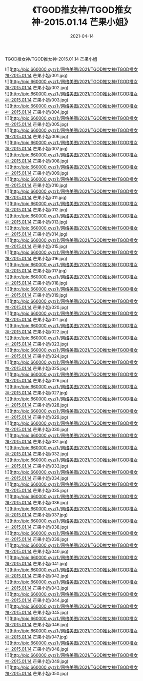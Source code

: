 ﻿---
layout: post
title:  《TGOD推女神/TGOD推女神-2015.01.14 芒果小姐》
date:   2021-04-14
img: http://pic.660000.xyz/1:/网络美图/2021/TGOD推女神/TGOD推女神-2015.01.14 芒果小姐/000.jpg
categories: [美女, 清纯, 唯美]
---

TGOD推女神/TGOD推女神-2015.01.14 芒果小姐

 ![](http://pic.660000.xyz/1:/网络美图/2021/TGOD推女神/TGOD推女神-2015.01.14 芒果小姐/001.jpg) <br>![](http://pic.660000.xyz/1:/网络美图/2021/TGOD推女神/TGOD推女神-2015.01.14 芒果小姐/002.jpg) <br>![](http://pic.660000.xyz/1:/网络美图/2021/TGOD推女神/TGOD推女神-2015.01.14 芒果小姐/003.jpg) <br>![](http://pic.660000.xyz/1:/网络美图/2021/TGOD推女神/TGOD推女神-2015.01.14 芒果小姐/004.jpg) <br>![](http://pic.660000.xyz/1:/网络美图/2021/TGOD推女神/TGOD推女神-2015.01.14 芒果小姐/005.jpg) <br>![](http://pic.660000.xyz/1:/网络美图/2021/TGOD推女神/TGOD推女神-2015.01.14 芒果小姐/006.jpg) <br>![](http://pic.660000.xyz/1:/网络美图/2021/TGOD推女神/TGOD推女神-2015.01.14 芒果小姐/007.jpg) <br>![](http://pic.660000.xyz/1:/网络美图/2021/TGOD推女神/TGOD推女神-2015.01.14 芒果小姐/008.jpg) <br>![](http://pic.660000.xyz/1:/网络美图/2021/TGOD推女神/TGOD推女神-2015.01.14 芒果小姐/009.jpg) <br>![](http://pic.660000.xyz/1:/网络美图/2021/TGOD推女神/TGOD推女神-2015.01.14 芒果小姐/010.jpg) <br>![](http://pic.660000.xyz/1:/网络美图/2021/TGOD推女神/TGOD推女神-2015.01.14 芒果小姐/011.jpg) <br>![](http://pic.660000.xyz/1:/网络美图/2021/TGOD推女神/TGOD推女神-2015.01.14 芒果小姐/012.jpg) <br>![](http://pic.660000.xyz/1:/网络美图/2021/TGOD推女神/TGOD推女神-2015.01.14 芒果小姐/013.jpg) <br>![](http://pic.660000.xyz/1:/网络美图/2021/TGOD推女神/TGOD推女神-2015.01.14 芒果小姐/014.jpg) <br>![](http://pic.660000.xyz/1:/网络美图/2021/TGOD推女神/TGOD推女神-2015.01.14 芒果小姐/015.jpg) <br>![](http://pic.660000.xyz/1:/网络美图/2021/TGOD推女神/TGOD推女神-2015.01.14 芒果小姐/016.jpg) <br>![](http://pic.660000.xyz/1:/网络美图/2021/TGOD推女神/TGOD推女神-2015.01.14 芒果小姐/017.jpg) <br>![](http://pic.660000.xyz/1:/网络美图/2021/TGOD推女神/TGOD推女神-2015.01.14 芒果小姐/018.jpg) <br>![](http://pic.660000.xyz/1:/网络美图/2021/TGOD推女神/TGOD推女神-2015.01.14 芒果小姐/019.jpg) <br>![](http://pic.660000.xyz/1:/网络美图/2021/TGOD推女神/TGOD推女神-2015.01.14 芒果小姐/020.jpg) <br>![](http://pic.660000.xyz/1:/网络美图/2021/TGOD推女神/TGOD推女神-2015.01.14 芒果小姐/021.jpg) <br>![](http://pic.660000.xyz/1:/网络美图/2021/TGOD推女神/TGOD推女神-2015.01.14 芒果小姐/022.jpg) <br>![](http://pic.660000.xyz/1:/网络美图/2021/TGOD推女神/TGOD推女神-2015.01.14 芒果小姐/023.jpg) <br>![](http://pic.660000.xyz/1:/网络美图/2021/TGOD推女神/TGOD推女神-2015.01.14 芒果小姐/024.jpg) <br>![](http://pic.660000.xyz/1:/网络美图/2021/TGOD推女神/TGOD推女神-2015.01.14 芒果小姐/025.jpg) <br>![](http://pic.660000.xyz/1:/网络美图/2021/TGOD推女神/TGOD推女神-2015.01.14 芒果小姐/026.jpg) <br>![](http://pic.660000.xyz/1:/网络美图/2021/TGOD推女神/TGOD推女神-2015.01.14 芒果小姐/027.jpg) <br>![](http://pic.660000.xyz/1:/网络美图/2021/TGOD推女神/TGOD推女神-2015.01.14 芒果小姐/028.jpg) <br>![](http://pic.660000.xyz/1:/网络美图/2021/TGOD推女神/TGOD推女神-2015.01.14 芒果小姐/029.jpg) <br>![](http://pic.660000.xyz/1:/网络美图/2021/TGOD推女神/TGOD推女神-2015.01.14 芒果小姐/030.jpg) <br>![](http://pic.660000.xyz/1:/网络美图/2021/TGOD推女神/TGOD推女神-2015.01.14 芒果小姐/031.jpg) <br>![](http://pic.660000.xyz/1:/网络美图/2021/TGOD推女神/TGOD推女神-2015.01.14 芒果小姐/032.jpg) <br>![](http://pic.660000.xyz/1:/网络美图/2021/TGOD推女神/TGOD推女神-2015.01.14 芒果小姐/033.jpg) <br>![](http://pic.660000.xyz/1:/网络美图/2021/TGOD推女神/TGOD推女神-2015.01.14 芒果小姐/034.jpg) <br>![](http://pic.660000.xyz/1:/网络美图/2021/TGOD推女神/TGOD推女神-2015.01.14 芒果小姐/035.jpg) <br>![](http://pic.660000.xyz/1:/网络美图/2021/TGOD推女神/TGOD推女神-2015.01.14 芒果小姐/036.jpg) <br>![](http://pic.660000.xyz/1:/网络美图/2021/TGOD推女神/TGOD推女神-2015.01.14 芒果小姐/037.jpg) <br>![](http://pic.660000.xyz/1:/网络美图/2021/TGOD推女神/TGOD推女神-2015.01.14 芒果小姐/038.jpg) <br>![](http://pic.660000.xyz/1:/网络美图/2021/TGOD推女神/TGOD推女神-2015.01.14 芒果小姐/039.jpg) <br>![](http://pic.660000.xyz/1:/网络美图/2021/TGOD推女神/TGOD推女神-2015.01.14 芒果小姐/040.jpg) <br>![](http://pic.660000.xyz/1:/网络美图/2021/TGOD推女神/TGOD推女神-2015.01.14 芒果小姐/041.jpg) <br>![](http://pic.660000.xyz/1:/网络美图/2021/TGOD推女神/TGOD推女神-2015.01.14 芒果小姐/042.jpg) <br>![](http://pic.660000.xyz/1:/网络美图/2021/TGOD推女神/TGOD推女神-2015.01.14 芒果小姐/043.jpg) <br>![](http://pic.660000.xyz/1:/网络美图/2021/TGOD推女神/TGOD推女神-2015.01.14 芒果小姐/044.jpg) <br>![](http://pic.660000.xyz/1:/网络美图/2021/TGOD推女神/TGOD推女神-2015.01.14 芒果小姐/045.jpg) <br>![](http://pic.660000.xyz/1:/网络美图/2021/TGOD推女神/TGOD推女神-2015.01.14 芒果小姐/046.jpg) <br>![](http://pic.660000.xyz/1:/网络美图/2021/TGOD推女神/TGOD推女神-2015.01.14 芒果小姐/047.jpg) <br>![](http://pic.660000.xyz/1:/网络美图/2021/TGOD推女神/TGOD推女神-2015.01.14 芒果小姐/048.jpg) <br>![](http://pic.660000.xyz/1:/网络美图/2021/TGOD推女神/TGOD推女神-2015.01.14 芒果小姐/049.jpg) <br>![](http://pic.660000.xyz/1:/网络美图/2021/TGOD推女神/TGOD推女神-2015.01.14 芒果小姐/050.jpg) <br>